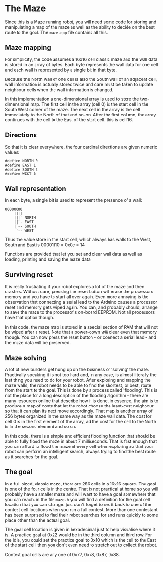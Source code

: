 # The Maze

Since this is a Maze running robot, you will need some code for storing and manipulating a map of the maze as well as the ability to decide on the best route to the goal. The `maze.cpp` file contains all this.

## Maze mapping

For simplicity, the code assumes a 16x16 cell classic maze and the wall data is stored in an array of bytes. Each byte represents the wall data for one cell and each wall is represented by a single bit in that byte.

Because the North wall of one cell is also the South wall of an adjacent cell, wall information is actually stored twice and care must be taken to update neighbour cells when the wall information is changed.

In this implementation a one-dimensional array is used to store the two-dimensional map. The first cell in the array (cell 0) is the start cell in the South West corner of the maze. The next cell in the array is the cell immediately to the North of that and so-on. After the first column, the array continues with the cell to the East of the start cell. this is cell 16.

## Directions

So that it is clear everywhere, the four cardinal directions are given numeric values:

    #define NORTH 0
    #define EAST 1
    #define SOUTH 2
    #define WEST 3


## Wall representation

In each byte, a single bit is used to represent the presence of a wall:

    00000000
        ||||
        |||` NORTH
        ||`- EAST
        |`-- SOUTH
         `-- WEST

Thus the value store in the start cell, which always has walls to the West, South and East is 00001110 = 0x0e = 14

Functions are provided that let you set and clear wall data as well as loading, printing and saving the maze data.

## Surviving reset

It is really frustrating if your robot explores a lot of the maze and then crashes. Without care, pressing the reset button will erase the processors memory and you have to start all over again. Even more annoying is the observation that connecting a serial lead to the Arduino causes a processor reset and memory gets wiped again. You can, and probably should, arrange to save the maze to the processor's on-board EEPROM. Not all processors have that option though.

In this code, the maze map is stored in a special section of RAM that will not be wiped after a reset. Note that a power-down _will_ clear even that memory though. You can now press the reset button - or connect a serial lead - and the maze data will be preserved.

## Maze solving

A lot of new builders get hung up on the business of 'solving' the maze. Practically speaking it is not too hard and, in any case, is almost literally the last thing you need to do for your robot. After exploring and mapping the maze walls, the robot needs to be able to find the shortest, or best, route from the start to the goal. This is done by a process called 'flooding'. This is not the place for a long description of the flooding algorithm - there are many resources online that describe how it is done. in essence, the aim is to produce a map of costs that let the robot choose the least-cost neighbour so that it can plan its next move accordingly. That map is another array of 256 bytes organized in the same way as the maze wall data. The cost for cell 0 is in the first element of the array, ad the cost for the cell to the North is in the second element and so on.

In this code, there is a simple and efficient flooding function that should be able to fully flood the maze in about 7 milliseconds. That is fast enough that you can afford to flood the maze at every cell when exploring so that your robot can perform an intelligent search, always trying to find the best route as it searches for the goal.

## The goal

In a full-sized, classic maze, there are 256 cells in a 16x16 square. The goal is one of the four cells in the centre. That is not practical at home so you will probably have a smaller maze and will want to have a goal somewhere that you can reach. in the file `maze.h` you will find a definition for the goal cell location that you can change. just don't forget to set it back to one of the contest cell locations when you run a full contest. More than one contestant has been surprised to find their robot searches for and runs quickly to some place other than the actual goal.

The goal cell location is given in hexadecimal just to help visualise where it is. A practice goal at 0x22 would be in the third column and third row. For the idle, you could set the practice goal to 0x10 which is the cell to the East of the start cell. then you don't even need to stretch out to collect the robot.

Contest goal cells are any one of 0x77, 0x78, 0x87, 0x88.
